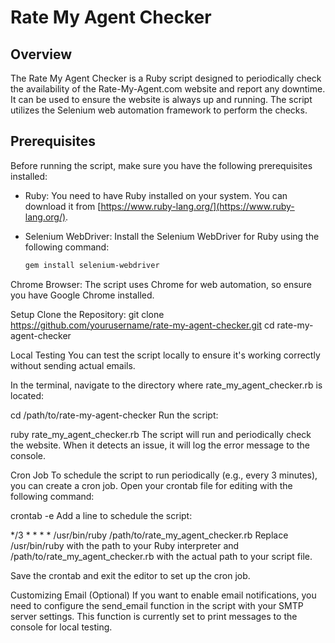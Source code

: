 # Rate My Agent Checker

## Overview

The Rate My Agent Checker is a Ruby script designed to periodically check the availability of the Rate-My-Agent.com website and report any downtime. It can be used to ensure the website is always up and running. The script utilizes the Selenium web automation framework to perform the checks.

## Prerequisites

Before running the script, make sure you have the following prerequisites installed:

- Ruby: You need to have Ruby installed on your system. You can download it from [https://www.ruby-lang.org/](https://www.ruby-lang.org/).

- Selenium WebDriver: Install the Selenium WebDriver for Ruby using the following command:

  ```bash
  gem install selenium-webdriver

Chrome Browser: The script uses Chrome for web automation, so ensure you have Google Chrome installed.

Setup
Clone the Repository:
git clone https://github.com/yourusername/rate-my-agent-checker.git
cd rate-my-agent-checker

Local Testing
You can test the script locally to ensure it's working correctly without sending actual emails.

In the terminal, navigate to the directory where rate_my_agent_checker.rb is located:

cd /path/to/rate-my-agent-checker
Run the script:

ruby rate_my_agent_checker.rb
The script will run and periodically check the website. When it detects an issue, it will log the error message to the console.

Cron Job
To schedule the script to run periodically (e.g., every 3 minutes), you can create a cron job. Open your crontab file for editing with the following command:


crontab -e
Add a line to schedule the script:

*/3 * * * * /usr/bin/ruby /path/to/rate_my_agent_checker.rb
Replace /usr/bin/ruby with the path to your Ruby interpreter and /path/to/rate_my_agent_checker.rb with the actual path to your script file.

Save the crontab and exit the editor to set up the cron job.

Customizing Email (Optional)
If you want to enable email notifications, you need to configure the send_email function in the script with your SMTP server settings. This function is currently set to print messages to the console for local testing.